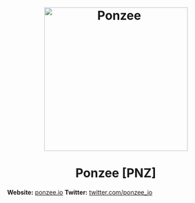 <h1 align="center">
<img src="file:///C:/Users/Ugur/Desktop/PONZEE/ponzee-logo.svg" alt="Ponzee" width="333"/>
<br/><br/>
Ponzee [PNZ]  
</h1>

**Website:** [ponzee.io](https://ponzee.io)
**Twitter:** [twitter.com/ponzee_io](https://twitter.com/ponzee_io)
